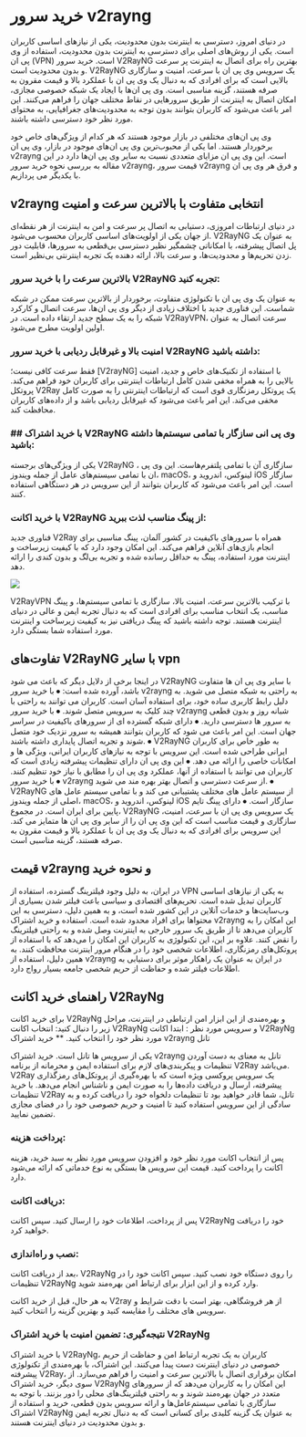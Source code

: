 # خرید سرور v2rayng

در دنیای امروز، دسترسی به اینترنت بدون محدودیت، یکی از نیازهای اساسی کاربران است. یکی از روش‌های اصلی برای دسترسی به اینترنت بدون محدودیت، استفاده از وی پی ان (VPN) است. خرید سرور  V2RayNG بهترین راه برای اتصال به اینترنت پر سرعت و بدون محدودیت است. V2RayNG یک سرویس وی پی ان با سرعت، امنیت و سازگاری بالایی است که برای افرادی که به دنبال یک وی پی ان با عملکرد بالا و قیمت مقرون به صرفه هستند، گزینه مناسبی است. وی پی ان‌ها با ایجاد یک شبکه خصوصی مجازی، امکان اتصال به اینترنت از طریق سرورهایی در نقاط مختلف جهان را فراهم می‌کنند. این امر باعث می‌شود که کاربران بتوانند بدون توجه به محدودیت‌های جغرافیایی، به محتوای مورد نظر خود دسترسی داشته باشند.

وی پی ان‌های مختلفی در بازار موجود هستند که هر کدام از ویژگی‌های خاص خود برخوردار هستند. اما یکی از محبوب‌ترین وی پی ان‌های موجود در بازار، وی پی ان v2rayng است. این وی پی ان مزایای متعددی نسبت به سایر وی پی ان‌ها دارد در این مقاله به بررسی نحوه خرید سرور v2rayng، قیمت سرور v2rayng و فرق هر وی پی ان با یکدیگر می پردازیم.

## v2rayng انتخابی متفاوت با بالاترین سرعت و امنیت
در دنیای ارتباطات امروزی، دستیابی به اتصال پر سرعت و امن به اینترنت از هر نقطه‌ای از جهان یکی از اولویت‌های اساسی کاربران محسوب می‌شود. V2RayNG به عنوان یک پل اتصال پیشرفته، با امکاناتی چشمگیر نظیر دسترسی بی‌قطعی به سرورها، قابلیت دور زدن تحریم‌ها و محدودیت‌ها، و سرعت بالا، ارائه دهنده یک تجربه اینترنتی بی‌نظیر است.

### بالاترین سرعت را با خرید سرور V2RayNG تجربه کنید:
 به عنوان یک وی پی ان با تکنولوژی متفاوت، برخوردار از بالاترین سرعت ممکن در شبکه شماست. این فناوری جدید با اختلاف زیادی از دیگر وی پی ان‌ها، سرعت اتصال و کارکرد شبکه را به یک سطح جدید ارتقاء داده است. در V2RayVPN، سرعت اتصال به عنوان اولین اولویت مطرح می‌شود.

### امنیت بالا و غیرقابل ردیابی با خرید سرور V2RayNG داشته باشید:
فقط سرعت کافی نیست؛ [V2rayNG] با استفاده از تکنیک‌های خاص و جدید، امنیت بالایی را به همراه مخفی شدن کامل ارتباطات اینترنتی برای کاربران خود فراهم می‌کند. پروتکل V2Ray یک پروتکل رمزنگاری قوی است که ارتباطات اینترنتی را به صورت کامل مخفی می‌کند. این امر باعث می‌شود که غیرقابل ردیابی باشد و از داده‌های کاربران محافظت کند.

### ## با خرید اشتراک V2RayNG وی پی انی سازگار با تمامی سیستم‌ها داشته باشید:
یکی از ویژگی‌های برجسته V2RayNG ، سازگاری آن با تمامی پلتفرم‌هاست. این وی پی ان با تمامی سیستم‌های عامل از جمله ویندوز، macOS، لینوکس، اندروید و iOS سازگار است. این امر باعث می‌شود که کاربران بتوانند از این سرویس در هر دستگاهی استفاده کنند.

###  با خرید اکانت V2RayNG  از پینگ مناسب لذت ببرید:
فناوری جدید V2Ray همراه با سرورهای باکیفیت در کشور آلمان، پینگ مناسبی برای انجام بازی‌های آنلاین فراهم می‌کند. این امکان وجود دارد که با کیفیت زیرساخت و اینترنت مورد استفاده، پینگ به حداقل رسانده شده و تجربه بی‌لگ و بدون کندی را ارائه دهد.

![](https://github.com/vpnshop/vpn/assets/151216516/a2195900-5396-48d0-b978-4a267ed7a6d6)


V2RayVPN با ترکیب بالاترین سرعت، امنیت بالا، سازگاری با تمامی سیستم‌ها، و پینگ مناسب، یک انتخاب مناسب برای افرادی است که به دنبال تجربه ایمن و عالی در دنیای اینترنت هستند. توجه داشته باشید که پینگ دریافتی نیز به کیفیت زیرساخت و اینترنت مورد استفاده شما بستگی دارد.

## تفاوت‌های V2RayNG با سایر vpn
در اینجا برخی از دلایل دیگر که باعث می شود V2RayNG با سایر وی پی ان ها متفاوت باشد، آورده شده است:
⦁	با خرید سرور v2rayng  به راحتی به شبکه متصل می شوید. به دلیل رابط کاربری ساده خود، برای استفاده آسان است. کاربران می توانند به راحتی با چند کلیک به سرویس متصل شوند.
⦁	با خرید سرور v2rayng شبانه روز و بدون قطعی به سرور ها دسترسی دارید.
⦁	دارای شبکه گسترده ای از سرورهای باکیفیت در سراسر جهان است. این امر باعث می شود که کاربران بتوانند همیشه به سرور نزدیک خود متصل شوند و تجربه اتصال پایداری داشته باشند.
⦁	V2RayNG به طور خاص برای کاربران ایرانی طراحی شده است. این سرویس با توجه به نیازهای کاربران ایرانی، ویژگی ها و امکانات خاصی را ارائه می دهد.
⦁	این وی پی ان دارای تنظیمات پیشرفته زیادی است که کاربران می توانند با استفاده از آنها، عملکرد وی پی ان را مطابق با نیاز خود تنظیم کنند.
⦁	با خرید سرور v2rayng  از سرعت دسترسی و اتصال بهتر بهره مند می شوید.
⦁	V2RayNG از سیستم عامل های مختلف پشتیبانی می کند و با تمامی سیستم عامل های اصلی از جمله ویندوز، macOS، لینوکس، اندروید و iOS سازگار است.
⦁	دارای پینگ تایم پایین برای ایران است. 
در مجموع، V2RayNG یک سرویس وی پی ان با سرعت، امنیت، سازگاری و قیمت مناسب است که این وی پی ان را از سایر وی پی ان ها متمایز می کند. این سرویس برای افرادی که به دنبال یک وی پی ان با عملکرد بالا و قیمت مقرون به صرفه هستند، گزینه مناسبی است.

## قیمت v2rayng و نحوه خرید 
در ایران، به دلیل وجود فیلترینگ گسترده، استفاده از VPN به یکی از نیازهای اساسی کاربران تبدیل شده است. تحریم‌های اقتصادی و سیاسی باعث فیلتر شدن بسیاری از وب‌سایت‌ها و خدمات آنلاین در این کشور شده است، و به همین دلیل، دسترسی به این محتواها برای افراد محدود شده است. استفاده و خرید اشتراک v2rayng این امکان را به کاربران می‌دهد تا از طریق یک سرور خارجی به اینترنت وصل شده و به راحتی فیلترینگ را نقض کنند. 
علاوه بر این، این تکنولوژی به کاربران این امکان را می‌دهد که با استفاده از پروتکل‌های رمزنگاری، اطلاعات شخصی خود را در هنگام مرور اینترنت محافظت کنند. به همین دلیل، استفاده از v2rayng در ایران به عنوان یک راهکار موثر برای دستیابی به اطلاعات فیلتر شده و حفاظت از حریم شخصی جامعه بسیار رواج دارد.

## راهنمای خرید اکانت V2RayNg
برای خرید اکانت V2RayNg و بهره‌مندی از این ابزار امن ارتباطی در اینترنت، مراحل زیر را دنبال کنید:
انتخاب اکانت V2RayNg و سرویس مورد نظر :
ابتدا اکانت V2RayNg مورد نظر خود را انتخاب کنید. 
** خرید اشتراک v2rayng تانل

یکی از سرویس ها تانل است. خرید اشتراک v2rayng تانل به معنای به دست آوردن تنظیمات و پیکربندی‌های لازم برای استفاده ایمن و محرمانه از برنامه V2Ray می‌باشد. V2Ray یک سرویس پروکسی ویژه است که با بهره‌گیری از پروتکل‌های رمزگذاری پیشرفته، ارسال و دریافت داده‌ها را به صورت ایمن و ناشناس انجام می‌دهد. 
با خرید تنظیمات V2Ray تانل، شما قادر خواهید بود تا تنظیمات دلخواه خود را دریافت کرده و به سادگی از این سرویس استفاده کنید تا امنیت و حریم خصوصی خود را در فضای مجازی تضمین نمایید.

 

### پرداخت هزینه:
پس از انتخاب اکانت مورد نظر خود و افزودن سرویس مورد نظر به سبد خرید، هزینه اکانت را پرداخت کنید. قیمت این سرویس ها بستگی به نوع خدماتی که ارائه می‌شود دارد.

### دریافت اکانت:
پس از پرداخت، اطلاعات خود را ارسال کنید. سپس اکانت V2RayNg خود را دریافت خواهید کرد.

### نصب و راه‌اندازی:
بعد از دریافت اکانت، V2RayNg را روی دستگاه خود نصب کنید. سپس اکانت خود را در تنظیمات V2RayNg وارد کرده و از این ابزار برای ارتباط امن بهره‌مند شوید.

به هر حال، قبل از خرید اکانت V2ray از هر فروشگاهی، بهتر است با دقت شرایط و سرویس های مختلف را مقایسه کنید و بهترین گزینه را انتخاب کنید.


### نتیجه‌گیری: تضمین امنیت با خرید اشتراک V2RayNg

با خرید اشتراک V2RayNg، کاربران به یک تجربه ارتباط امن و حفاظت از حریم خصوصی در دنیای اینترنت دست پیدا می‌کنند. این اشتراک، با بهره‌مندی از تکنولوژی پیشرفته V2Ray، امکان برقراری اتصال با بالاترین سرعت و امنیت را فراهم می‌سازد. 
از سوی دیگر، خرید اشتراک V2RayNg این امکان را به کاربران می‌دهد که از سرورهای متعدد در جهان بهره‌مند شوند و به راحتی فیلترینگ‌های محلی را دور بزنند. با توجه به سازگاری با تمامی سیستم‌عامل‌ها و ارائه سرویس بدون قطعی، خرید و استفاده از اشتراک V2RayNg به عنوان یک گزینه کلیدی برای کسانی است که به دنبال تجربه ایمن و بدون محدودیت در دنیای اینترنت هستند.
